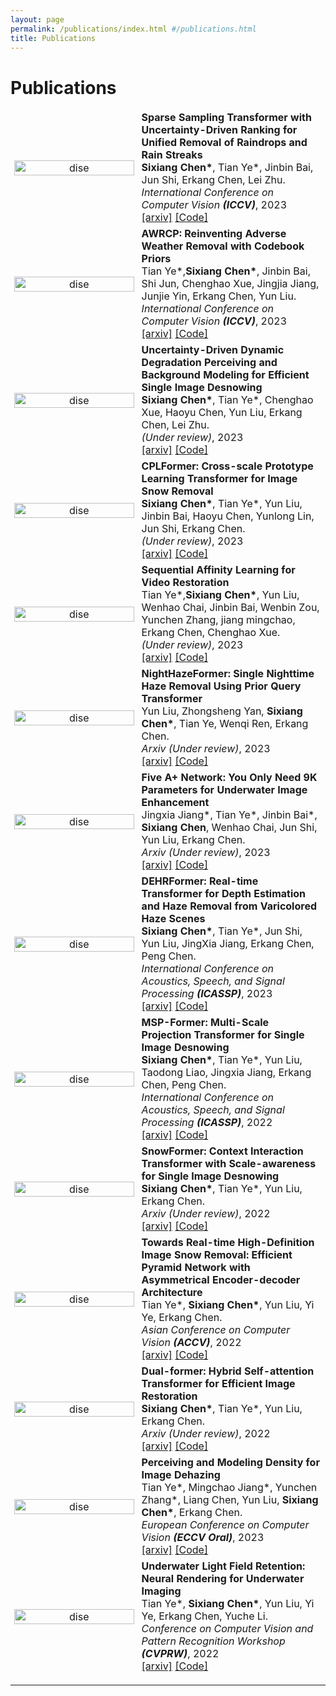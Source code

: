 ```yaml
---
layout: page
permalink: /publications/index.html #/publications.html
title: Publications
---
```


# Publications

<!-- =================================================================================== -->
<table style="width:100%;border:0px;border-spacing:0px;border-collapse:separate;margin-right:auto;margin-left:auto;">
  <tbody>
    <tr>
      <td style="margin:5px;padding:5px;width:40%;max-width:40%" align="center" class="image-wrapper">
        <img style="margin:1px;padding-right:20px;width:100%;max-width:100%" src="https://ephemeral182.github.io/images/udrs2former.png" alt="dise"> 
      </td>
      <td width="75%" valign="center" class="text-wrapper"> 
          <papertitle>
            <strong>
              Sparse Sampling Transformer with Uncertainty-Driven Ranking for Unified Removal of Raindrops and Rain Streaks
            </strong>
          </papertitle>
          <br>
          <strong>Sixiang Chen*</strong>, Tian Ye*, Jinbin Bai, Jun Shi, Erkang Chen, Lei Zhu.
          <br>  
          <em>International Conference on Computer Vision <strong>(ICCV)</strong></em>, 2023
          <br>
          <a href="Ephemeral182.github.io">[arxiv]</a>
          <a href="Ephemeral182.github.io">[Code]</a>
      </td>
    </tr>



 <tr>
        <td style="margin:5px;padding:5px;width:40%;max-width:40%" align="center" class="image-wrapper">
          <img style="margin:1px;padding-right:20px;width:100%;max-width:100%" src="https://ephemeral182.github.io/images/AWRCP_framework.jpg" alt="dise"> 
        </td>
      <td width="75%" valign="center" class="text-wrapper"> 
        <papertitle>
        <strong>
          AWRCP: Reinventing Adverse Weather Removal with Codebook Priors
        </strong>
        </papertitle>
        <br>
        Tian Ye*,<strong>Sixiang Chen*</strong>, Jinbin Bai, Shi Jun, Chenghao Xue, Jingjia Jiang, Junjie Yin, Erkang Chen, Yun Liu.
        <br>  
        <em>International Conference on Computer Vision <strong>(ICCV)</strong></em>, 2023
        <br>
        <a href="Ephemeral182.github.io">[arxiv]</a>
        <a href="Ephemeral182.github.io">[Code]</a>
      </td>
      </tr>



  <tr>
        <td style="margin:5px;padding:5px;width:40%;max-width:40%" align="center" class="image-wrapper">
        <img style="margin:1px;padding-right:20px;width:100%;max-width:100%" src="https://ephemeral182.github.io/images/Uncertainty_MM.png" alt="dise"> 
      </td>
      <td width="75%" valign="center" class="text-wrapper"> 
        <papertitle>
        <strong>
          Uncertainty-Driven Dynamic Degradation Perceiving and Background Modeling for Efficient Single Image Desnowing
        </strong>
        </papertitle>
        <br>
        <strong>Sixiang Chen*</strong>, Tian Ye*, Chenghao Xue, Haoyu Chen, Yun Liu, Erkang Chen, Lei Zhu.
        <br>  
        <em>(Under review)</em>, 2023
        <br>
        <a href="Ephemeral182.github.io">[arxiv]</a>
        <a href="Ephemeral182.github.io">[Code]</a>
      </td>
      </tr>



  <tr>
        <td style="margin:5px;padding:5px;width:40%;max-width:40%" align="center" class="image-wrapper">
        <img style="margin:1px;padding-right:20px;width:100%;max-width:100%" src="https://ephemeral182.github.io/images/cpl.png" alt="dise"> 
      </td>
      <td width="75%" valign="center" class="text-wrapper"> 
        <papertitle>
        <strong>
          CPLFormer: Cross-scale Prototype Learning Transformer for Image Snow Removal
        </strong>
        </papertitle>
        <br>
        <strong>Sixiang Chen*</strong>, Tian Ye*, Yun Liu, Jinbin Bai, Haoyu Chen, Yunlong Lin, Jun Shi, Erkang Chen.
        <br>  
        <em>(Under review)</em>, 2023
        <br>
        <a href="Ephemeral182.github.io">[arxiv]</a>
        <a href="Ephemeral182.github.io">[Code]</a>
      </td>
      </tr>



  <tr>
        <td style="margin:5px;padding:5px;width:40%;max-width:40%" align="center" class="image-wrapper">
        <img style="margin:1px;padding-right:20px;width:100%;max-width:100%" src="https://ephemeral182.github.io/images/video.png" alt="dise"> 
      </td>
      <td width="75%" valign="center" class="text-wrapper"> 
        <papertitle>
        <strong>
          Sequential Affinity Learning for Video Restoration
        </strong>
        </papertitle>
        <br>
        Tian Ye*,<strong>Sixiang Chen*</strong>, Yun Liu, Wenhao Chai, Jinbin Bai, Wenbin Zou, Yunchen Zhang, jiang mingchao, Erkang Chen, Chenghao Xue.
        <br>  
        <em>(Under review)</em>, 2023
        <br>
        <a href="Ephemeral182.github.io">[arxiv]</a>
        <a href="Ephemeral182.github.io">[Code]</a>
      </td>
      </tr>



  <tr>
        <td style="margin:5px;padding:5px;width:40%;max-width:40%" align="center" class="image-wrapper">
        <img style="margin:1px;padding-right:20px;width:100%;max-width:100%" src="https://ephemeral182.github.io/images/Nightformer.png" alt="dise"> 
      </td>
      <td width="75%" valign="center" class="text-wrapper"> 
        <papertitle>
        <strong>
          NightHazeFormer: Single Nighttime Haze Removal Using Prior Query Transformer
        </strong>
        </papertitle>
        <br>
        Yun Liu, Zhongsheng Yan, <strong>Sixiang Chen*</strong>, Tian Ye, Wenqi Ren, Erkang Chen.
        <br>  
        <em>Arxiv (Under review)</em>, 2023
        <br>
        <a href="[Ephemeral182.github.io](http://export.arxiv.org/abs/2305.09533#:~:text=propose%20an%20end-to-end%20transformer-based%20framework%20for%20nighttime%20haze,we%20introduce%20two%20powerful%20priors%20into%20the%20transformer)">[arxiv]</a>
        <a href="Ephemeral182.github.io">[Code]</a>
      </td>
      </tr>



  <tr>
        <td style="margin:5px;padding:5px;width:40%;max-width:40%" align="center" class="image-wrapper">
        <img style="margin:1px;padding-right:20px;width:100%;max-width:100%" src="https://ephemeral182.github.io/images/BMVC.png" alt="dise"> 
      </td>
      <td width="75%" valign="center" class="text-wrapper"> 
        <papertitle>
        <strong>
          Five A+ Network: You Only Need 9K Parameters for Underwater Image Enhancement
        </strong>
        </papertitle>
        <br>
        Jingxia Jiang*, Tian Ye*, Jinbin Bai*, <strong>Sixiang Chen</strong>, Wenhao Chai, Jun Shi, Yun Liu, Erkang Chen.
        <br>  
        <em>Arxiv (Under review)</em>, 2023
        <br>
        <a href="[Ephemeral182.github.io](https://arxiv.org/abs/2305.08824#:~:text=In%20this%20work%2C%20we%20propose%20the%20Five%20A,The%20FA%20Net%20employs%20a%20two-stage%20enhancement%20structure.)">[arxiv]</a>
        <a href="https://github.com/Owen718/FiveAPlus-Network">[Code]</a>
      </td>
      </tr>



  <tr>
        <td style="margin:5px;padding:5px;width:40%;max-width:40%" align="center" class="image-wrapper">
        <img style="margin:1px;padding-right:20px;width:100%;max-width:100%" src="https://ephemeral182.github.io/images/dehrformer_00.png" alt="dise"> 
      </td>
      <td width="75%" valign="center" class="text-wrapper"> 
        <papertitle>
        <strong>
          DEHRFormer: Real-time Transformer for Depth Estimation and Haze Removal from Varicolored Haze Scenes
        </strong>
        </papertitle>
        <br>
        <strong>Sixiang Chen*</strong>, Tian Ye*, Jun Shi, Yun Liu, JingXia Jiang, Erkang Chen, Peng Chen.
        <br>  
        <em>International Conference on Acoustics, Speech, and Signal Processing <strong>(ICASSP)</strong></em>, 2023
        <br>
        <a href="https://ieeexplore.ieee.org/abstract/document/10096828">[arxiv]</a>
        <a href="Ephemeral182.github.io">[Code]</a>
      </td>
      </tr>



  <tr>
        <td style="margin:5px;padding:5px;width:40%;max-width:40%" align="center" class="image-wrapper">
        <img style="margin:1px;padding-right:20px;width:100%;max-width:100%" src="https://ephemeral182.github.io/images/MSP-Former_00.png" alt="dise"> 
      </td>
      <td width="75%" valign="center" class="text-wrapper"> 
        <papertitle>
        <strong>
          MSP-Former: Multi-Scale Projection Transformer for Single Image Desnowing
        </strong>
        </papertitle>
        <br>
        <strong>Sixiang Chen*</strong>, Tian Ye*, Yun Liu, Taodong Liao, Jingxia Jiang, Erkang Chen, Peng Chen.
        <br>  
        <em>International Conference on Acoustics, Speech, and Signal Processing <strong>(ICASSP)</strong></em>, 2022
        <br>
        <a href="https://ieeexplore.ieee.org/abstract/document/10095605">[arxiv]</a>
        <a href="Ephemeral182.github.io">[Code]</a>
      </td>
      </tr>



  <tr>
        <td style="margin:5px;padding:5px;width:40%;max-width:40%" align="center" class="image-wrapper">
        <img style="margin:1px;padding-right:20px;width:100%;max-width:100%" src="https://ephemeral182.github.io/images/snowformer.png" alt="dise"> 
      </td>
      <td width="75%" valign="center" class="text-wrapper"> 
        <papertitle>
        <strong>
          SnowFormer: Context Interaction Transformer with Scale-awareness for Single Image Desnowing
        </strong>
        </papertitle>
        <br>
        <strong>Sixiang Chen*</strong>, Tian Ye*, Yun Liu, Erkang Chen.
        <br>  
        <em>Arxiv (Under review)</em>, 2022
        <br>
        <a href="https://arxiv.org/abs/2208.09703#:~:text=SnowFormer%3A%20Context%20Interaction%20Transformer%20with%20Scale-awareness%20for%20Single,image%20desnowing%20is%20a%20challenging%20image%20restoration%20task.">[arxiv]</a>
        <a href="https://github.com/Ephemeral182/SnowFormer">[Code]</a>
      </td>
      </tr>



  <tr>
        <td style="margin:5px;padding:5px;width:40%;max-width:40%" align="center" class="image-wrapper">
        <img style="margin:1px;padding-right:20px;width:100%;max-width:100%" src="https://ephemeral182.github.io/images/ACCV.png" alt="dise"> 
      </td>
      <td width="75%" valign="center" class="text-wrapper"> 
        <papertitle>
        <strong>
          Towards Real-time High-Definition Image Snow Removal: Efficient Pyramid Network with Asymmetrical Encoder-decoder Architecture
        </strong>
        </papertitle>
        <br>
        Tian Ye*, <strong>Sixiang Chen*</strong>, Yun Liu, Yi Ye, Erkang Chen.
        <br>  
        <em>Asian Conference on Computer Vision <strong>(ACCV)</strong></em>, 2022
        <br>
        <a href="Ephemeral182.github.io">[arxiv]</a>
        <a href="Ephemeral182.github.io">[Code]</a>
      </td>
      </tr>



  <tr>
        <td style="margin:5px;padding:5px;width:40%;max-width:40%" align="center" class="image-wrapper">
        <img style="margin:1px;padding-right:20px;width:100%;max-width:100%" src="https://ephemeral182.github.io/images/dualformer.png" alt="dise"> 
      </td>
      <td width="75%" valign="center" class="text-wrapper"> 
        <papertitle>
        <strong>
          Dual-former: Hybrid Self-attention Transformer for
          Efficient Image Restoration
        </strong>
        </papertitle>
        <br>
        <strong>Sixiang Chen*</strong>, Tian Ye*, Yun Liu, Erkang Chen.
        <br>  
        <em>Arxiv (Under review)</em>, 2022
        <br>
        <a href="Ephemeral182.github.io">[arxiv]</a>
        <a href="Ephemeral182.github.io">[Code]</a>
      </td>
      </tr>



  <tr>
        <td style="margin:5px;padding:5px;width:40%;max-width:40%" align="center" class="image-wrapper">
        <img style="margin:1px;padding-right:20px;width:100%;max-width:100%" src="https://ephemeral182.github.io/images/ECCV.png" alt="dise"> 
      </td>
      <td width="75%" valign="center" class="text-wrapper"> 
        <papertitle>
        <strong>
          Perceiving and Modeling Density for Image Dehazing
        </strong>
        </papertitle>
        <br>
        Tian Ye*, Mingchao Jiang*, Yunchen Zhang*, Liang Chen, Yun Liu, <strong>Sixiang Chen*</strong>, Erkang Chen.
        <br>  
        <em>European Conference on Computer Vision <strong>(ECCV Oral)</strong></em>, 2023
        <br>
        <a href="Ephemeral182.github.io">[arxiv]</a>
        <a href="Ephemeral182.github.io">[Code]</a>
      </td>
      </tr>


  <tr>
        <td style="margin:5px;padding:5px;width:40%;max-width:40%" align="center" class="image-wrapper">
        <img style="margin:1px;padding-right:20px;width:100%;max-width:100%" src="https://ephemeral182.github.io/images/CVPRW.png" alt="dise"> 
        </td>
      <td width="75%" valign="center" class="text-wrapper"> 
        <papertitle>
        <strong>
          Underwater Light Field Retention: Neural Rendering for Underwater Imaging
        </strong>
        </papertitle>
        <br>
        Tian Ye*, <strong>Sixiang Chen*</strong>, Yun Liu, Yi Ye, Erkang Chen, Yuche Li.
        <br>  
        <em>Conference on Computer Vision and Pattern Recognition Workshop <strong>(CVPRW)</strong></em>, 2022
        <br>
        <a href="Ephemeral182.github.io">[arxiv]</a>
        <a href="Ephemeral182.github.io">[Code]</a>
      </td>
      </tr>
  </tbody>
</table>

<!-- =================================================================================== -->



---



